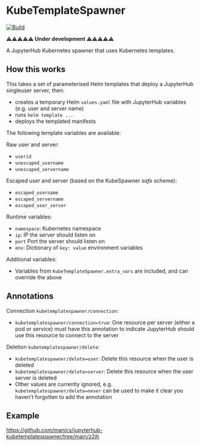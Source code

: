 # KubeTemplateSpawner

[![Build](https://github.com/manics/jupyterhub-kubetemplatespawner/actions/workflows/workflow.yml/badge.svg)](https://github.com/manics/jupyterhub-kubetemplatespawner/actions/workflows/workflow.yml)

**⚠️⚠️⚠️⚠️⚠️ Under development ⚠️⚠️⚠️⚠️⚠️**

A JupyterHub Kubernetes spawner that uses Kubernetes templates.

## How this works

This takes a set of parameterised Helm templates that deploy a JupyterHub singleuser server, then:

- creates a temporary Helm `values.yaml` file with JupyterHub variables (e.g. user and server name)
- runs `helm template ...`
- deploys the templated manifests

The following template variables are available:

Raw user and server:

- `userid`
- `unescaped_username`
- `unescaped_servername`

Escaped user and server (based on the KubeSpawner _safe_ scheme):

- `escaped_username`
- `escaped_servername`
- `escaped_user_server`

Runtime variables:

- `namespace`: Kubernetes namespace
- `ip`: IP the server should listen on
- `port` Port the server should listen on
- `env`: Dictionary of `key: value` environment variables

Additional variables:

- Variables from `KubeTemplateSpawner.extra_vars` are included, and can override the above

## Annotations

Connection `kubetemplatespawner/connection`:

- `kubetemplatespawner/connection=true`: One resource per server (either a pod or service) must have this annotation to indicate JupyterHub should use this resource to connect to the server

Deletion `kubetemplatespawner/delete`:

- `kubetemplatespawner/delete=user`: Delete this resource when the user is deleted
- `kubetemplatespawner/delete=server`: Delete this resource when the user server is deleted
- Other values are currently ignored, e.g. `kubetemplatespawner/delete=never` can be used to make it clear you haven't forgotten to add the annotation

## Example

https://github.com/manics/jupyterhub-kubetemplatespawner/tree/main/z2jh
